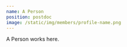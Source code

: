 ```yaml
---
name: A Person
position: postdoc
image: /static/img/members/profile-name.png
---
```


A Person works here.
